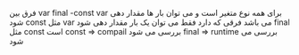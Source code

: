 فرق بین var final -const
var برای همه نوع متغیر است و می توان بار ها مقدار دهی شود
const مثل var می باشد فرقی که دارد فقط می توان یک بار مقدار دهی شود
final مثل const است 
const => compail بررسی می شود
final => runtime بررسی می شود
